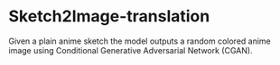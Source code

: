# Sketch2Image-translation
Given a plain anime sketch the model outputs a random colored anime image using Conditional Generative Adversarial Network (CGAN).
